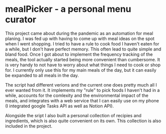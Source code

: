 # mealPicker - a personal menu curator

This project came about during the pandemic as an automation for meal planing. I was fed up
with having to come up with meal ideas on the spot when I went shopping. I tried to have
a rule to cook food I haven't eaten for a while, but I don't have perfect memory. This often 
lead to quite simple and bland food.
Once I got about to implement the frequency tracking of the meals, the tool actually started
being more convenient than cumbersome. It is very handy to not have to worry about what
things I need to cook or shop for.
I currently only use this for my main meals of the day, but it can easily be expanded to
all meals in the day.

The script had different verions and the current one does pretty much all I ever wanted from
it. It implements my "rule" to pick foods I haven't had in a while, accounts for the comlexity
and the environmental impact of the meals, and integrates with a web service that I can 
easily use on my phone (I integrated google Tasks API as well as Notion API).

Alongside the sript I also built a personal collection of recipies and ingredients, which is 
also quite convenient on its own. This collection is also included in the project.

